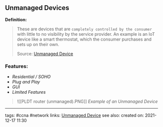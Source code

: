 ## Unmanaged Devices

**Definition:**
>These are devices that are `completely controlled by the consumer` with little to no visibility by the service provider. An example is an IoT device like a smart thermostat, which the consumer purchases and sets up on their own.
>
>Source: [Unmanaged Device](https://www.minim.com/blog/managed-and-unmanaged-devices-a-continuum-to-come)

### Features:

- *Residential / SOHO*
- *Plug and Play*
- *GUI*
- *Limited Features*

>![[PLDT router (unmanaged).PNG]]
>*Example of an Unmanaged Device*

---
tags: #ccna #network
links: [Unmanaged Device](https://www.minim.com/blog/managed-and-unmanaged-devices-a-continuum-to-come)
see also:
created on: 2021-12-17 11:30



